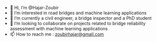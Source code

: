 - 👋 Hi, I’m @Hajar-Zoubir
- 👀 I’m interested in road bridges and machine learning applications
- 🌱 I’m currently a civil engineer, a bridge inspector and a PhD student  
- 💞️ I’m looking to collaborate on projects related to bridge reliability assessment with machine learning applications
- 📫 How to reach me : zoubirhajar@gmail.com

<!---
Hajar-Zoubir/Hajar-Zoubir is a ✨ special ✨ repository because its `README.md` (this file) appears on your GitHub profile.
You can click the Preview link to take a look at your changes.
--->
